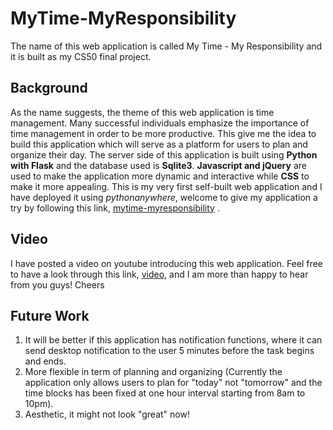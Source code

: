 # MyTime-MyResponsibility

The name of this web application is called My Time - My Responsibility and it is built as my CS50 final project.

## Background

As the name suggests, the theme of this web application is time management. Many successful individuals emphasize the importance of time management in order to be more productive. This give me the idea to build this application which will serve as a platform for users to plan and organize their day. The server side of this application is built using **Python with Flask** and the database used is **Sqlite3**. **Javascript and jQuery** are used to make the application more dynamic and interactive while **CSS** to make it more appealing. This is my very first self-built web application and I have deployed it using *pythonanywhere*, welcome to give my application a try by following this link, [mytime-myresponsibility](http://marcushwz.pythonanywhere.com/) .

## Video

I have posted a video on youtube introducing this web application. Feel free to have a look through this link, [video](https://youtu.be/c6YiyP2a2Pc), and I am more than happy to hear from you guys! Cheers

## Future Work
1. It will be better if this application has notification functions, where it can send desktop notification to the user 5 minutes before the task begins and ends.
2. More flexible in term of planning and organizing (Currently the application only allows users to plan for "today" not "tomorrow" and the time blocks has been fixed at one hour interval starting from 8am to 10pm).
3. Aesthetic, it might not look "great" now!

